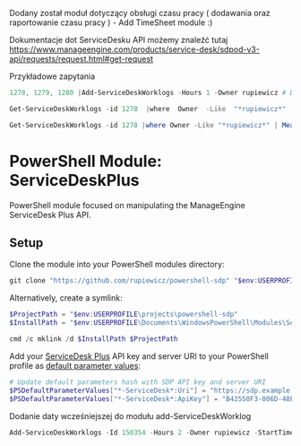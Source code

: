 Dodany został moduł dotyczący obsługi czasu pracy ( dodawania oraz raportowanie czasu pracy )  - Add TimeSheet module :) 

Dokumentacje dot ServiceDesku API możemy znaleźć tutaj 
https://www.manageengine.com/products/service-desk/sdpod-v3-api/requests/request.html#get-request


Przykładowe zapytania 

```powershell
1278, 1279, 1280 |Add-ServiceDeskWorklogs -Hours 1 -Owner rupiewicz # Dodaj godzine w zgłoszeniach 
```
```powershell
Get-ServiceDeskWorklogs -id 1278  |where  Owner  -Like  "*rupiewicz*"  |Sort-Object  -Property  start_time  |  select  start_time,owner,time_spent  #sprawdź godziny w zgłoszeniu 
```
```powershell
Get-ServiceDeskWorklogs -id 1278 |where Owner -Like "*rupiewicz*" | Measure-Object -Property time_spent -su #Przelicz godziny w zgłoszeniu  
```
# PowerShell Module: ServiceDeskPlus
PowerShell module focused on manipulating the ManageEngine ServiceDesk Plus API.

## Setup
Clone the module into your PowerShell modules directory:

```powershell
git clone "https://github.com/rupiewicz/powershell-sdp" "$env:USERPROFILE\Documents\WindowsPowerShell\Modules\ServiceDeskPlus"
```

Alternatively, create a symlink:

```powershell
$ProjectPath = "$env:USERPROFILE\projects\powershell-sdp"
$InstallPath = "$env:USERPROFILE\Documents\WindowsPowerShell\Modules\ServiceDeskPlus"

cmd /c mklink /d $InstallPath $ProjectPath
```

Add your [ServiceDesk Plus](https://www.manageengine.com/products/service-desk/) API key and server URI to your PowerShell profile as [default parameter values](https://docs.microsoft.com/en-us/powershell/module/microsoft.powershell.core/about/about_parameters_default_values?view=powershell-6):

```powershell
# Update default parameters hash with SDP API key and server URI
$PSDefaultParameterValues["*-ServiceDesk*:Uri"] = "https://sdp.example.com"
$PSDefaultParameterValues["*-ServiceDesk*:ApiKey"] = "B42550F3-006D-48EB-8011-F6C7D6323EE7"
```


Dodanie daty wcześniejszej do modułu add-ServiceDeskWorklog 
```powershell
Add-ServiceDeskWorklogs -Id 150354 -Hours 2 -Owner rupiewicz -StartTime 2023-12-04T09:00:00 -EndTime 2023-12-04T11:00:00 -Message test
```
